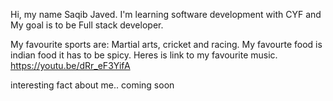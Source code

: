 Hi, my name Saqib Javed. I'm learning software development with CYF and My goal is to be Full stack developer. 

My favourite sports are: Martial arts, cricket and racing.
My favourte food is indian food it has to be spicy.
Heres is link to my favourite music. https://youtu.be/dRr_eF3YifA

interesting fact about me.. coming soon

